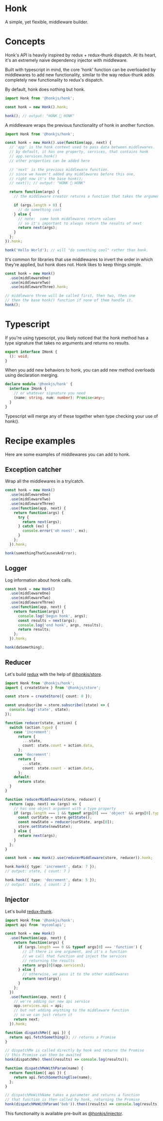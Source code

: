 # Honk

A simple, yet flexible, middleware builder.

# Concepts

Honk's API is heavily inspired by redux + redux-thunk dispatch. At its heart, it's an extremely naive dependency injector with middleware.

Built with typescript in mind, the core 'honk' function can be overloaded by middlewares to add new functionality, similar to the way redux-thunk adds completely new functionality to redux's dispatch.

By default, honk does nothing but honk.

```ts
import Honk from '@honkjs/honk';

const honk = new Honk().honk;

honk(); // output: "HONK 🚚 HONK"
```

A middleware wraps the previous functionality of honk in another function.

```ts
import Honk from '@honkjs/honk';

const honk = new Honk().use(function(app, next) {
  // 'app' is the honk context used to pass data between middlewares.
  // by default, it has one property, services, that contains honk
  // app.services.honk()
  // other properties can be added here

  // 'next' is the previous middleware function.
  // since we haven't added any middlewares before this one,
  // right now it's the base honk();
  // next(); // output: "HONK 🚚 HONK"

  return function(args) {
    // the middleware creator returns a function that takes the argument array passed into honk.

    if (args.length > 0) {
      // do something cool
    } else {
      // note:  some honk middlewares return values
      // so it's important to always return the results of next
      return next(args);
    }
  };
}).honk;

honk('Hello World'); // will "do something cool" rather than honk.
```

It's common for libraries that use middlewares to invert the order in which they're applied, but honk does not. Honk likes to keep things simple.

```ts
const honk = new Honk()
  .use(middlewareOne)
  .use(middlewareTwo)
  .use(middlewareThree).honk;

// middleware three will be called first, then two, then one
// then the base honk() function if none of them handle it.
honk();
```

# Typescript

If you're using typescript, you likely noticed that the honk method has a type signature that takes no arguments and returns no results.

```ts
export interface IHonk {
  (): void;
}
```

When you add new behaviors to honk, you can add new method overloads using declaration merging.

```ts
declare module '@honkjs/honk' {
  interface IHonk {
    // or whatever signature you need
    (name: string, num: number): Promise<any>;
  }
}
```

Typescript will merge any of these together when type checking your use of honk().

# Recipe examples

Here are some examples of middlewares you can add to honk.

## Exception catcher

Wrap all the middlewares in a try/catch.

```ts
const honk = new Honk()
  .use(middlewareOne)
  .use(middlewareTwo)
  .use(middlewareThree)
  .use(function(app, next) {
    return function(args) {
      try {
        return next(args);
      } catch (ex) {
        console.error('oh noes!', ex);
      }
    };
  }).honk;

honk(somethingThatCausesAnError);
```

## Logger

Log information about honk calls.

```ts
const honk = new Honk()
  .use(middlewareOne)
  .use(middlewareTwo)
  .use(middlewareThree)
  .use(function(app, next) {
    return function(args) {
      console.log('begin honk', args);
      const results = next(args);
      console.log('end honk', args, results);
      return results;
    };
  }).honk;

honk(doSomething);
```

## Reducer

Let's build [redux](https://redux.js.org/) with the help of [@honkjs/store](https://github.com/honkjs/store).

```ts
import Honk from '@honkjs/honk';
import { createStore } from '@honkjs/store';

const store = createStore({ count: 0 });

const unsubscribe = store.subscribe((state) => {
  console.log('state', state);
});

function reducer(state, action) {
  switch (action.type) {
    case 'increment':
      return {
        ...state,
        count: state.count + action.data,
      };
    case 'decrement':
      return {
        ...state,
        count: state.count - action.data,
      };
    default:
      return state;
  }
}

function reducerMiddleware(store, reducer) {
  return (app, next) => (args) => {
    // has one object argument with a type property
    if (args.length === 1 && typeof args[0] === 'object' && args[0].type) {
      const curState = store.getState();
      const newState = reducer(curState, args[0]);
      store.setState(newState);
    } else {
      return next(args);
    }
  };
}

const honk = new Honk().use(reducerMiddleware(store, reducer)).honk;

honk.honk({ type: 'increment', data: 7 });
// output: state, { count: 7 }

honk.honk({ type: 'decrement', data: 5 });
// output: state, { count: 2 }
```

## Injector

Let's build [redux-thunk](https://github.com/reduxjs/redux-thunk).

```ts
import Honk from '@honkjs/honk';
import api from 'mycoolapi';

const honk = new Honk()
  .use(function(app, next) {
    return function(args) {
      if (args.length === 0 && typeof args[0] === 'function') {
        // if there is one argument, and it's a function
        // we call that function and inject the services
        // returning the results
        return args[0](app.services);
      } else {
        // otherwise, we pass it to the other middlewares
        return next(args);
      }
    };
  })
  .use(function(app, next) {
    // we're adding our new api service
    app.services.api = api;
    // but not adding anything to the middleware function
    // so we can just return it
    return next;
  }).honk;

function dispatchMe({ api }) {
  return api.fetchSomething(); // returns a Promise
}

// dispatchMe is called directly by honk and returns the Promise
// this Promise can then be awaited
honk(dispatchMe).then((results) => console.log(results));

function dispatchMeWithParam(name) {
  return function({ api }) {
    return api.fetchSomethingElse(name);
  };
}

// dispatchMeWithName takes a parameter and returns a function
// that function is then called by honk, returning the Promise
honk(dispatchMeWithParam('bob')).then((results) => console.log(results));
```

This functionality is available pre-built as [@honkjs/injector](https://github.com/honkjs/injector).

